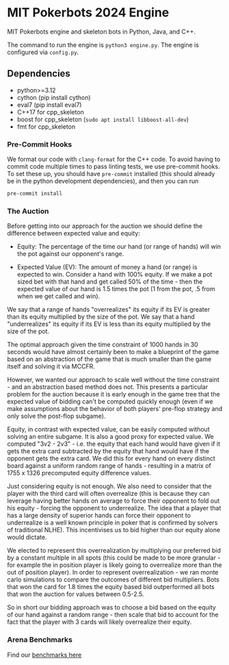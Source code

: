 # MIT Pokerbots 2024 Engine
MIT Pokerbots engine and skeleton bots in Python, Java, and C++.

The command to run the engine is `python3 engine.py`. The engine is configured via `config.py`.

## Dependencies
 - python>=3.12
 - cython (pip install cython)
 - eval7 (pip install eval7)
 - C++17 for cpp_skeleton
 - boost for cpp_skeleton (`sudo apt install libboost-all-dev`)
 - fmt for cpp_skeleton

### Pre-Commit Hooks

We format our code with `clang-format` for the C++ code. To avoid having to commit code multiple times
to pass linting tests, we use pre-commit hooks. To set these up, you should have `pre-commit` installed (this should already be in the python development dependencies), and then you can run

```bash
pre-commit install
```


### The Auction

Before getting into our approach for the auction we should define the difference between expected value and equity:

- Equity: The percentage of the time our hand (or range of hands) will win the pot against our opponent's range. 

- Expected Value (EV): The amount of money a hand (or range) is expected to win. Consider a hand with 100% equity. If we make a pot sized bet with that hand and get called 50% of the time - then the expected value of our hand is 1.5 times the pot (1 from the pot, .5 from when we get called and win). 

We say that a range of hands "overrealizes" its equity if its EV is greater than its equity multiplied by the size of the pot. We say that a hand "underrealizes" its equity if its EV is less than its equity multiplied by the size of the pot.

The optimal approach given the time constraint of 1000 hands in 30 seconds would have almost certainly been to make a blueprint of the game based on an abstraction of the game that is much smaller than the game itself and solving it via MCCFR. 

However, we wanted our approach to scale well without the time constraint - and an abstraction based method does not. This presents a particular problem for the auction because it is early enough in the game tree that the expected value of bidding can't be computed quickly enough (even if we make assumptions about the behavior of both players' pre-flop strategy and only solve the post-flop subgame).

Equity, in contrast with expected value, can be easily computed without solving an entire subgame. It is also a good proxy for expected value. We computed "3v2 - 2v3" - i.e. the equity that each hand would have given if it gets the extra card subtracted by the equity that hand would have if the opponent gets the extra card. We did this for every hand on every distinct board against a uniform random range of hands - resulting in a matrix of 1755 x 1326 precomputed equity difference values. 

Just considering equity is not enough. We also need to consider that the player with the third card will often overrealize (this is because they can leverage having better hands on average to force their opponent to fold out his equity - forcing the opponent to underrealize. The idea that a player that has a large density of superior hands can force their opponent to underrealize is a well known principle in poker that is confirmed by solvers of traditional NLHE). This incentivises us to bid higher than our equity alone would dictate.

We elected to represent this overrealization by multiplying our preferred bid by a constant multiple in all spots (this could be made to be more granular - for example the in position player is likely going to overrealize more than the out of position player). In order to represent overrealization - we ran monte carlo simulations to compare the outcomes of different bid multipliers. Bots that won the card for 1.8 times the equity based bid outperformed all bots that won the auction for values between 0.5-2.5. 

So in short our bidding approach was to choose a bid based on the equity of our hand against a random range - then scale that bid to account for the fact that the player with 3 cards will likely overrealize their equity. 

### Arena Benchmarks

Find our [benchmarks here](https://github.com/ruse-ai/mitpokerbots-2024/tree/gh-pages)
